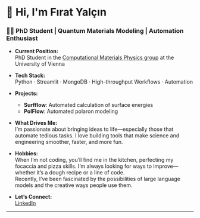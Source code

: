 # 👋 Hi, I'm Fırat Yalçın

### 🧑‍🔬 PhD Student | Quantum Materials Modeling | Automation Enthusiast

- **Current Position:**  
  PhD Student in the [Computational Materials Physics group](https://cmp.univie.ac.at/) at the University of Vienna

- **Tech Stack:**  
  Python · Streamlit · MongoDB · High-throughput Workflows · Automation

- **Projects:**  
  - **Surfflow**: Automated calculation of surface energies  
  - **PolFlow**: Automated polaron modeling

- **What Drives Me:**  
  I’m passionate about bringing ideas to life—especially those that automate tedious tasks. I love building tools that make science and engineering smoother, faster, and more fun.

- **Hobbies:**  
  When I’m not coding, you’ll find me in the kitchen, perfecting my focaccia and pizza skills. I’m always looking for ways to improve—whether it’s a dough recipe or a line of code.  
  Recently, I’ve been fascinated by the possibilities of large language models and the creative ways people use them.

- **Let’s Connect:**  
  [LinkedIn](https://www.linkedin.com/in/f%C4%B1rat-yal%C3%A7%C4%B1n-14425aa5/)

---

<!-- Minimal + Colorful vibe: keep it clean but add a touch of color via emojis and section headers. -->
